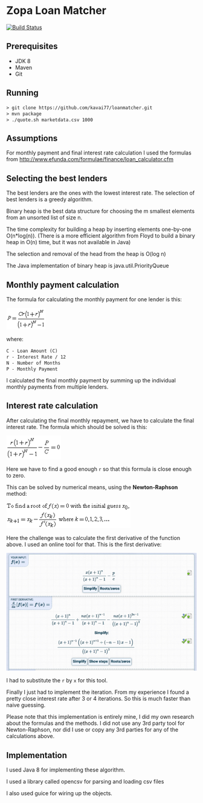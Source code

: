 # Zopa Loan Matcher

[![Build Status](https://travis-ci.org/kavai77/loanmatcher.svg?branch=master)](https://travis-ci.org/kavai77/loanmatcher)

## Prerequisites
* JDK 8
* Maven
* Git

## Running
```
> git clone https://github.com/kavai77/loanmatcher.git
> mvn package
> ./quote.sh marketdata.csv 1000
```


## Assumptions
For monthly payment and final interest rate calculation I used the formulas from
http://www.efunda.com/formulae/finance/loan_calculator.cfm

## Selecting the best lenders
The best lenders are the ones with the lowest interest rate. The selection of best lenders is a greedy algorithm.

Binary heap is the best data structure for choosing the m smallest elements from an unsorted list of size n.

The time complexity for building a heap by inserting elements one-by-one O(n*log(n)).
(There is a more efficient algorithm from Floyd to build a binary heap in O(n) time, but it was not available in Java)

The selection and removal of the head from the heap is O(log n)  

The Java implementation of binary heap is java.util.PriorityQueue

## Monthly payment calculation
The formula for calculating the monthly payment for one lender is this:

![Loan P](formulas/loan_p.gif)

where:
```
C - Loan Amount (C)
r - Interest Rate / 12 
N - Number of Months
P - Monthly Payment
```

I calculated the final monthly payment by summing up the individual monthly payments from multiple lenders.


## Interest rate calculation
After calculating the final monthly repayment, we have to calculate the final interest rate.
The formula which should be solved is this:

![Loan R](formulas/loan_r.gif)

Here we have to find a good enough `r` so that this formula is close enough to zero.

This can be solved by numerical means, using the **Newton-Raphson** method:

![NewtonRaphson.gif](formulas/NewtonRaphson.gif)

Here the challenge was to calculate the first derivative of the function above.
I used an online tool for that. This is the first derivative:

![Loan R](formulas/interest_rate_derivative.jpeg)

I had to substitute the `r` by `x` for this tool.

Finally I just had to implement the iteration. From my experience I found a pretty close interest rate after 3 or 4 iterations. 
So this is much faster than naive guessing.

Please note that this implementation is entirely mine, I did my own research about the formulas and the methods. 
I did not use any 3rd party tool for Newton-Raphson, nor did I use or copy any 3rd parties for any of the calculations above. 

## Implementation
I used Java 8 for implementing these algorithm.

I used a library called opencsv for parsing and loading csv files

I also used guice for wiring up the objects.


